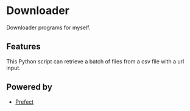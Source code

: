 # Downloader

Downloader programs for myself.

## Features

This Python script can retrieve a batch of files from a csv file with a url input.

## Powered by
 - [Prefect](https://docs.prefect.io)
